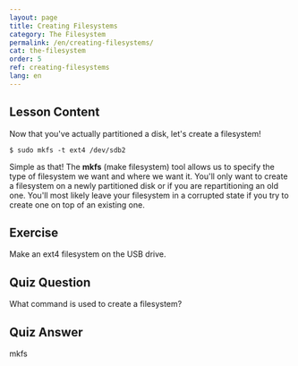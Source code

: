 ```yaml
---
layout: page
title: Creating Filesystems
category: The Filesystem
permalink: /en/creating-filesystems/
cat: the-filesystem
order: 5
ref: creating-filesystems
lang: en
---
```


## Lesson Content

Now that you've actually partitioned a disk, let's create a filesystem!

`$ sudo mkfs -t ext4 /dev/sdb2`

Simple as that! The **mkfs** (make filesystem) tool allows us to specify the type of filesystem we want and where we want it. You'll only want to create a filesystem on a newly partitioned disk or if you are repartitioning an old one. You'll most likely leave your filesystem in a corrupted state if you try to create one on top of an existing one. 

## Exercise

Make an ext4 filesystem on the USB drive.

## Quiz Question

What command is used to create a filesystem?

## Quiz Answer

mkfs
